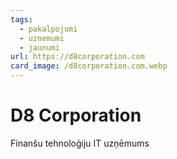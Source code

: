 ```yaml
---
tags:
  - pakalpojumi
  - uznemumi
  - jaunumi
url: https://d8corporation.com
card_image: /d8corporation.com.webp
---
```


# D8 Corporation

Finanšu tehnoloģiju IT uzņēmums
